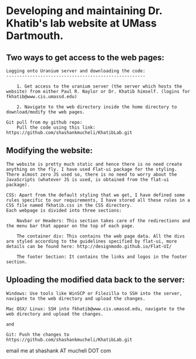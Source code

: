 Developing and maintaining Dr. Khatib's lab website at UMass Dartmouth.
======================================================================= 

Two ways to get access to the web pages:
----------------------------------------- 
	Logging onto Uranium server and downloading the code:
	-----------------------------------------------------
	
		1. Get access to the uranium server (the server which hosts the website) from either Paul R. Naylor or Dr. Khatib himself. (logins for fkhatib@www.cis.umassd.edu) 
		
		2. Navigate to the web directory inside the home directory to download/modify the web pages.
		
	Git pull from my github repo: 
		Pull the code using this link: https://github.com/shashankmucheli/KhatibLab.git

Modifying the website:
---------------------- 
	The website is pretty much static and hence there is no need create anything on the fly. I have used Flat-ui package for the styling. There almost zero JS used so, there is no need to worry about the JavaScripts (whatever JS is used, is obtained from the flat-ui package).
	
	CSS: Apart from the default styling that we get, I have defined some rules specific to our requirements, I have stored all these rules in a CSS file named fkhatib.css in the CSS directory.
	Each webpage is divided into three sections: 
	
		Navbar or Headers: This section takes care of the redirections and the menu bar that appear on the top of each page. 
		
		The container div: This contains the web page data. All the divs are styled according to the guidelines specified by flat-ui, more details can be found here: http://designmodo.github.io/Flat-UI/
		
		The footer Section: It contains the links and logos in the footer section.
		
Uploading the modified data back to the server:
----------------------------------------------- 

	Windows: Use tools like WinSCP or Filezilla to SSH into the server, navigate to the web directory and upload the changes. 
	
	Mac OSX/ Linux: SSH into fkhatib@www.cis.umassd.edu, navigate to the web directory and upload the changes.
	
	and
	
	Git: Push the changes to https://github.com/shashankmucheli/KhatibLab.git 
	
email me at shashank AT mucheli DOT com 
	
	
